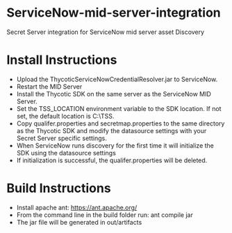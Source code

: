 # ServiceNow-mid-server-integration
Secret Server integration for ServiceNow mid server asset Discovery

# Install Instructions
* Upload the ThycoticServiceNowCredentialResolver.jar to ServiceNow. 
* Restart the MID Server
* Install the Thycotic SDK on the same server as the ServiceNow MID Server.
* Set the TSS_LOCATION environment variable to the SDK location. If not set, the default location is C:\TSS.
* Copy qualifer.properties and secretmap.properties to the same directory as the Thycotic SDK and modify the datasource settings with your Secret Server specific settings.
* When ServiceNow runs discovery for the first time it will initialize the SDK using the datasource settings
* If initialization is successful, the qualifer.properties will be deleted.
 
# Build Instructions
* Install apache ant: https://ant.apache.org/
* From the command line in the build folder run: ant compile jar 
* The jar file will be generated in out/artifacts 
   
